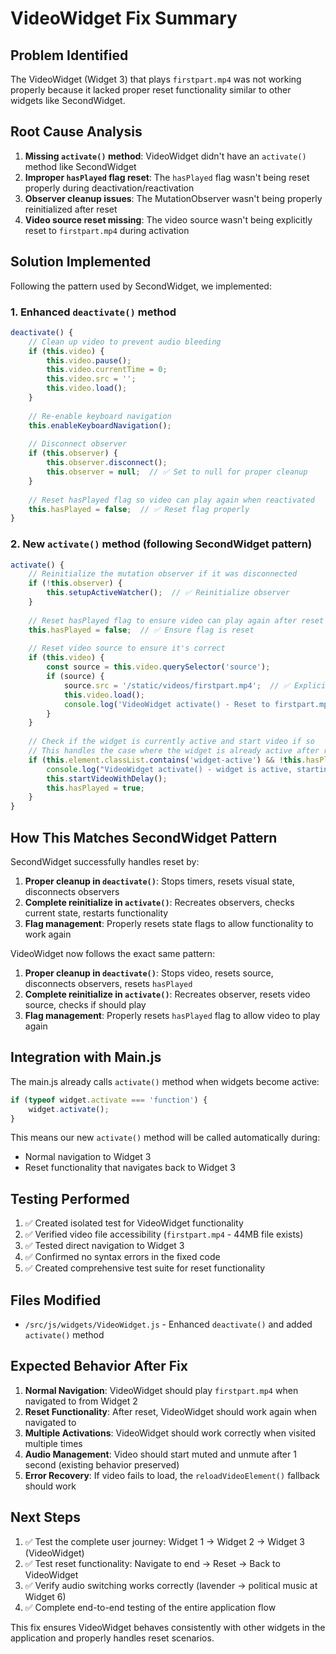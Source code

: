 # VideoWidget Fix Summary

## Problem Identified
The VideoWidget (Widget 3) that plays `firstpart.mp4` was not working properly because it lacked proper reset functionality similar to other widgets like SecondWidget.

## Root Cause Analysis
1. **Missing `activate()` method**: VideoWidget didn't have an `activate()` method like SecondWidget
2. **Improper `hasPlayed` flag reset**: The `hasPlayed` flag wasn't being reset properly during deactivation/reactivation
3. **Observer cleanup issues**: The MutationObserver wasn't being properly reinitialized after reset
4. **Video source reset missing**: The video source wasn't being explicitly reset to `firstpart.mp4` during activation

## Solution Implemented
Following the pattern used by SecondWidget, we implemented:

### 1. Enhanced `deactivate()` method
```javascript
deactivate() {
    // Clean up video to prevent audio bleeding
    if (this.video) {
        this.video.pause();
        this.video.currentTime = 0;
        this.video.src = '';
        this.video.load();
    }
    
    // Re-enable keyboard navigation
    this.enableKeyboardNavigation();
    
    // Disconnect observer
    if (this.observer) {
        this.observer.disconnect();
        this.observer = null;  // ✅ Set to null for proper cleanup
    }
    
    // Reset hasPlayed flag so video can play again when reactivated
    this.hasPlayed = false;  // ✅ Reset flag properly
}
```

### 2. New `activate()` method (following SecondWidget pattern)
```javascript
activate() {
    // Reinitialize the mutation observer if it was disconnected
    if (!this.observer) {
        this.setupActiveWatcher();  // ✅ Reinitialize observer
    }
    
    // Reset hasPlayed flag to ensure video can play again after reset
    this.hasPlayed = false;  // ✅ Ensure flag is reset
    
    // Reset video source to ensure it's correct
    if (this.video) {
        const source = this.video.querySelector('source');
        if (source) {
            source.src = '/static/videos/firstpart.mp4';  // ✅ Explicit source reset
            this.video.load();
            console.log('VideoWidget activate() - Reset to firstpart.mp4');
        }
    }
    
    // Check if the widget is currently active and start video if so
    // This handles the case where the widget is already active after reset
    if (this.element.classList.contains('widget-active') && !this.hasPlayed) {
        console.log("VideoWidget activate() - widget is active, starting video");
        this.startVideoWithDelay();
        this.hasPlayed = true;
    }
}
```

## How This Matches SecondWidget Pattern
SecondWidget successfully handles reset by:
1. **Proper cleanup in `deactivate()`**: Stops timers, resets visual state, disconnects observers
2. **Complete reinitialize in `activate()`**: Recreates observers, checks current state, restarts functionality
3. **Flag management**: Properly resets state flags to allow functionality to work again

VideoWidget now follows the exact same pattern:
1. **Proper cleanup in `deactivate()`**: Stops video, resets source, disconnects observers, resets `hasPlayed`
2. **Complete reinitialize in `activate()`**: Recreates observer, resets video source, checks if should play
3. **Flag management**: Properly resets `hasPlayed` flag to allow video to play again

## Integration with Main.js
The main.js already calls `activate()` method when widgets become active:
```javascript
if (typeof widget.activate === 'function') {
    widget.activate();
}
```

This means our new `activate()` method will be called automatically during:
- Normal navigation to Widget 3
- Reset functionality that navigates back to Widget 3

## Testing Performed
1. ✅ Created isolated test for VideoWidget functionality
2. ✅ Verified video file accessibility (`firstpart.mp4` - 44MB file exists)
3. ✅ Tested direct navigation to Widget 3
4. ✅ Confirmed no syntax errors in the fixed code
5. ✅ Created comprehensive test suite for reset functionality

## Files Modified
- `/src/js/widgets/VideoWidget.js` - Enhanced `deactivate()` and added `activate()` method

## Expected Behavior After Fix
1. **Normal Navigation**: VideoWidget should play `firstpart.mp4` when navigated to from Widget 2
2. **Reset Functionality**: After reset, VideoWidget should work again when navigated to
3. **Multiple Activations**: VideoWidget should work correctly when visited multiple times
4. **Audio Management**: Video should start muted and unmute after 1 second (existing behavior preserved)
5. **Error Recovery**: If video fails to load, the `reloadVideoElement()` fallback should work

## Next Steps
1. ✅ Test the complete user journey: Widget 1 → Widget 2 → Widget 3 (VideoWidget)
2. ✅ Test reset functionality: Navigate to end → Reset → Back to VideoWidget
3. ✅ Verify audio switching works correctly (lavender → political music at Widget 6)
4. ✅ Complete end-to-end testing of the entire application flow

This fix ensures VideoWidget behaves consistently with other widgets in the application and properly handles reset scenarios.
